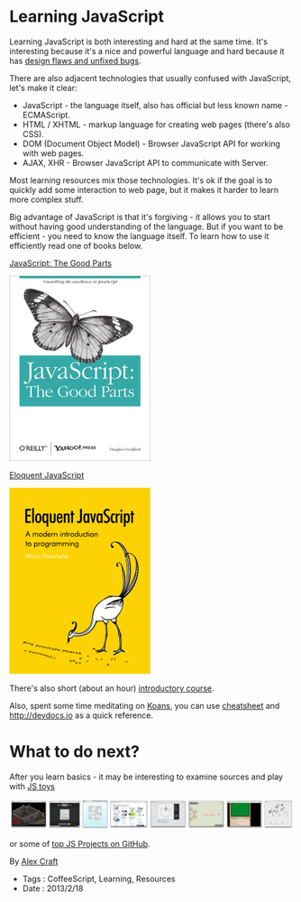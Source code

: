 # Learning JavaScript

Learning JavaScript is both interesting and hard at the same time. It's
interesting because it's a nice and powerful language and hard because it has
[design flaws and unfixed bugs](../2012/misunderstanding-of-javascript).

There are also adjacent technologies that usually confused with JavaScript, let's make
it clear:

- JavaScript - the language itself, also has official but less known name - ECMAScript.
- HTML / XHTML - markup language for creating web pages (there's also CSS).
- DOM (Document Object Model) - Browser JavaScript API for working with web pages.
- AJAX, XHR - Browser JavaScript API to communicate with Server.

Most learning resources mix those technologies. It's ok if the goal is to quickly add some
interaction to web page, but it makes it harder to learn more complex stuff.

Big advantage of JavaScript is that it's forgiving - it allows you to start without having good
understanding of the language. But if you want to be efficient - you need to know the language
itself. To learn how to use it efficiently read one of books below.

[JavaScript: The Good Parts](http://www.amazon.com/JavaScript-Good-Parts-Douglas-Crockford/dp/0596517742)

![JavaScript: The Good Parts](learning-javascript/javascript-the-good-parts.jpg)

[Eloquent JavaScript](http://eloquentjavascript.net)

![Eloquent JavaScript](learning-javascript/eloquent-javascript.png)

There's also short (about an hour)
[introductory course](https://developer.mozilla.org/en-US/docs/Web/JavaScript/A_re-introduction_to_JavaScript).

Also, spent some time meditating on [Koans](https://github.com/mrdavidlaing/javascript-koans), you 
can use [cheatsheet](http://alexeypetrushin.github.com/cheatsheets/javascript.html) 
and http://devdocs.io as a quick reference.

# What to do next?

After you learn basics - it may be interesting to examine sources and play with
[JS toys](interesting-toys-for-learning)

[![](interesting-toys-for-learning/thumbnails.png)](interesting-toys-for-learning)

or some of [top JS Projects on GitHub](https://github.com/search?o=desc&q=language%3Ajavascript&s=stars&type=Repositories&utf8=%E2%9C%93).

By [Alex Craft](http://alex-craft.com)

- Tags : CoffeeScript, Learning, Resources
- Date : 2013/2/18